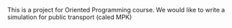 This is a project for Oriented Programming course.
We would like to write a simulation for public transport (caled MPK)
